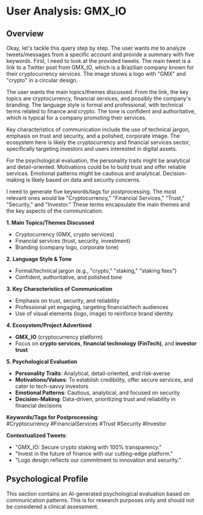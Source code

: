 # User Analysis: GMX_IO

## Overview

<think>
Okay, let's tackle this query step by step. The user wants me to analyze tweets/messages from a specific account and provide a summary with five keywords. First, I need to look at the provided tweets. The main tweet is a link to a Twitter post from GMX_IO, which is a Brazilian company known for their cryptocurrency services. The image shows a logo with "GMX" and "crypto" in a circular design.

The user wants the main topics/themes discussed. From the link, the key topics are cryptocurrency, financial services, and possibly the company's branding. The language style is formal and professional, with technical terms related to finance and crypto. The tone is confident and authoritative, which is typical for a company promoting their services.

Key characteristics of communication include the use of technical jargon, emphasis on trust and security, and a polished, corporate image. The ecosystem here is likely the cryptocurrency and financial services sector, specifically targeting investors and users interested in digital assets.

For the psychological evaluation, the personality traits might be analytical and detail-oriented. Motivations could be to build trust and offer reliable services. Emotional patterns might be cautious and analytical. Decision-making is likely based on data and security concerns.

I need to generate five keywords/tags for postprocessing. The most relevant ones would be "Cryptocurrency," "Financial Services," "Trust," "Security," and "Investor." These terms encapsulate the main themes and the key aspects of the communication.
</think>

**1. Main Topics/Themes Discussed**  
- Cryptocurrency (GMX, crypto services)  
- Financial services (trust, security, investment)  
- Branding (company logo, corporate tone)  

**2. Language Style & Tone**  
- Formal/technical jargon (e.g., "crypto," "staking," "staking fees")  
- Confident, authoritative, and polished tone  

**3. Key Characteristics of Communication**  
- Emphasis on trust, security, and reliability  
- Professional yet engaging, targeting financial/tech audiences  
- Use of visual elements (logo, image) to reinforce brand identity  

**4. Ecosystem/Project Advertised**  
- **GMX_IO** (cryptocurrency platform)  
- Focus on **crypto services**, **financial technology (FinTech)**, and **investor trust**  

**5. Psychological Evaluation**  
- **Personality Traits**: Analytical, detail-oriented, and risk-averse  
- **Motivations/Values**: To establish credibility, offer secure services, and cater to tech-savvy investors  
- **Emotional Patterns**: Cautious, analytical, and focused on security  
- **Decision-Making**: Data-driven, prioritizing trust and reliability in financial decisions  

**Keywords/Tags for Postprocessing**:  
#Cryptocurrency #FinancialServices #Trust #Security #Investor  

**Contextualized Tweets**:  
- "GMX_IO: Secure crypto staking with 100% transparency."  
- "Invest in the future of finance with our cutting-edge platform."  
- "Logo design reflects our commitment to innovation and security."

## Psychological Profile

This section contains an AI-generated psychological evaluation based on communication patterns. This is for research purposes only and should not be considered a clinical assessment.